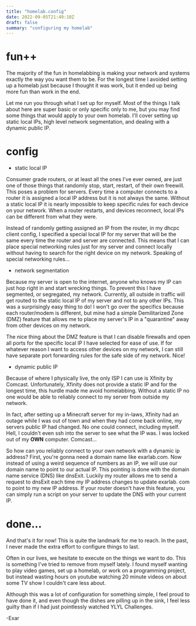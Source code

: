 ```yaml
---
title: "homelab.config"
date: 2022-09-05T21:49:10Z
draft: false
summary: "configuring my homelab"
---
```


# fun++

The majority of the fun in homelabbing is making your
network and systems exactly the way you want them to be. For the longest time I avoided
setting up a homelab just because I thought it was work, but it ended up being more
fun than work in the end.

Let me run you through what I set up for myself. Most of the things I talk about here 
are super basic or only specific only to me, but you may find some things that would 
apply to your own homelab. I'll cover setting up static local IPs, high level network segmentation, and dealing with a dynamic public IP. 

# config

- static local IP

Consumer grade routers, or at least all the ones I've ever owned, are just one of those 
things that randomly stop, start, restart, of their own freewill. This poses a problem for
servers. Every time a computer connects to a router it is assigned a local IP address
but it is not always the same. Without a static local IP it is nearly impossible to keep
specific rules for each device on your network. When a router restarts, and devices
reconnect, local IPs can be different from what they were. 

Instead of randomly getting assigned an IP from the router, in my dhcpc client config, I specified a special local IP for my server that will be the same every time the router and server are connected. This means that I can place special networking rules just for my server and connect locally without having to search for the right device on my network.
Speaking of special networking rules...

- network segmentation

Because my server is open to the internet, anyone who knows my IP can just hop right in
and start wrecking things. To prevent this I have segmented, or segregated, my network. Currently, all outside in traffic will get routed to the static local IP of my server and
not to any other IPs. This was a surprisingly easy thing to do! I won't go over 
the specifics because each router/modem is different, but mine had a simple Demilitarized Zone (DMZ) feature that allows me to place my server's IP in a "quarantine" away from other devices on my network.  

The nice thing about the DMZ feature is that I can disable firewalls and open all ports
for the specific local IP I have selected for ease of use. If for whatever reason 
I want to access other devices on my network, I can still have separate port forwarding 
rules for the safe side of my network. Nice!

- dynamic public IP

Because of where I physically live, the only ISP I can use is Xfinity by Comcast. 
Unfortunately, Xfinity does not provide a static IP and for the longest time, 
this hurdle made me avoid homelabbing. 
Without a static IP no one would be able to reliably connect to my server 
from outside my network. 

In fact, after setting up a Minecraft server for my in-laws, 
Xfinity had an outage while I was out of town and when they had come back online, my
servers public IP had changed. No one could connect, including myself. Hell, I couldn't
even ssh into the server to see what the IP was. I was locked out of my **OWN** 
computer. Comcast... 

So how can you reliably connect to your own network with a dynamic ip address? 
First, you're gonna need a domain name like exarlab.com. Now instead of using a
weird sequence of numbers as an IP, we will use our domain name to point to our actual 
IP. This pointing is done with the domain name service (DNS) like dnsExit. Luckily my 
router
allows me to send a request to dnsExit each time my IP address changes to update exarlab.
com to point to my new IP address. If your router doesn't have this feature, you can
simply run a script on your server to update the DNS with your current IP. 

# done...

And that's it for now! This is quite the landmark for me to reach. In the past, I never
made the extra effort to configure things to last. 

Often in our lives, we hesitate to execute on the things we want to do. This is 
something I've tried to remove from myself lately. I found myself wanting to play video 
games, set up a homelab, or work on a programming project, but instead wasting hours
on youtube watching 20 minute videos on about some TV show I couldn't care less about. 

Although this was a lot of configuration for something simple, I feel proud to have 
done it, and even though the dishes are pilling up in the sink, I feel less guilty 
than if I had just pointlessly watched YLYL Challenges. 

-Exar